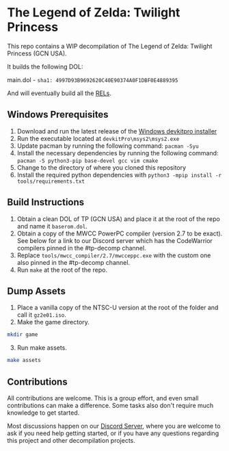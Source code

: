 # The Legend of Zelda: Twilight Princess

This repo contains a WIP decompilation of The Legend of Zelda: Twilight Princess (GCN USA).

It builds the following DOL:

main.dol - `sha1: 4997D93B9692620C40E90374A0F1DBF0E4889395`

And will eventually build all the [RELs](./docs/rels_sha1.md).

## Windows Prerequisites

1. Download and run the latest release of the [Windows devkitpro installer](https://github.com/devkitPro/installer/releases)
2. Run the executable located at `devkitPro\msys2\msys2.exe`
3. Update pacman by running the following command: `pacman -Syu`
4. Install the necessary dependencies by running the following command: `pacman -S python3-pip base-devel gcc vim cmake`
5. Change to the directory of where you cloned this repository
6. Install the required python dependencies with `python3 -mpip install -r tools/requirements.txt`

## Build Instructions

1. Obtain a clean DOL of TP (GCN USA) and place it at the root of the repo and name it `baserom.dol`.
2. Obtain a copy of the MWCC PowerPC compiler (version 2.7 to be exact). See below for a link to our Discord server which has the CodeWarrior compilers pinned in the #tp-decomp channel.
3. Replace `tools/mwcc_compiler/2.7/mwcceppc.exe` with the custom one also pinned in the #tp-decomp channel.
4. Run `make` at the root of the repo.

## Dump Assets

1. Place a vanilla copy of the NTSC-U version at the root of the folder and call it `gz2e01.iso`.
2. Make the game directory.

```bash
mkdir game
```

3. Run make assets.

```bash
make assets
````


## Contributions

All contributions are welcome. This is a group effort, and even small contributions can make a difference. Some tasks also don't require much knowledge to get started.

Most discussions happen on our [Discord Server](https://discord.zelda64.dev/), where you are welcome to ask if you need help getting started, or if you have any questions regarding this project and other decompilation projects.